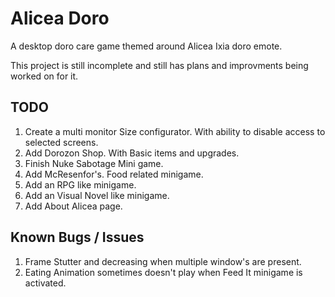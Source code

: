 # Alicea Doro
A desktop doro care game themed around Alicea Ixia doro emote.

This project is still incomplete and still has plans and improvments being worked on for it.

## TODO
1. Create a multi monitor Size configurator. With ability to disable access to selected screens.
2. Add Dorozon Shop. With Basic items and upgrades.
3. Finish Nuke Sabotage Mini game.
4. Add McResenfor's. Food related minigame.
5. Add an RPG like minigame.
6. Add an Visual Novel like minigame.
7. Add About Alicea page.

## Known Bugs / Issues
1. Frame Stutter and decreasing when multiple window's are present.
2. Eating Animation sometimes doesn't play when Feed It minigame is activated.
